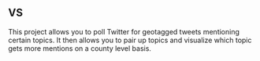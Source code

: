 VS
----------------

This project allows you to poll Twitter for geotagged tweets mentioning certain topics. It then allows you to pair up topics and visualize which topic gets more mentions on a county level basis.